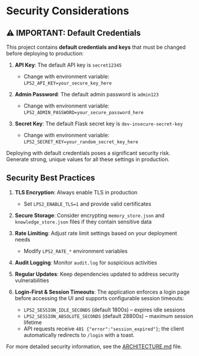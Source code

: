 # Security Considerations

## ⚠️ IMPORTANT: Default Credentials

This project contains **default credentials and keys** that must be changed before deploying to production:

1. **API Key**: The default API key is `secret12345`
   - Change with environment variable: `LPS2_API_KEY=your_secure_key_here`

2. **Admin Password**: The default admin password is `admin123`
   - Change with environment variable: `LPS2_ADMIN_PASSWORD=your_secure_password_here`

3. **Secret Key**: The default Flask secret key is `dev-insecure-secret-key`
   - Change with environment variable: `LPS2_SECRET_KEY=your_random_secret_key_here`

Deploying with default credentials poses a significant security risk. Generate strong, unique values for all these settings in production.

## Security Best Practices

1. **TLS Encryption**: Always enable TLS in production
   - Set `LPS2_ENABLE_TLS=1` and provide valid certificates

2. **Secure Storage**: Consider encrypting `memory_store.json` and `knowledge_store.json` files if they contain sensitive data

3. **Rate Limiting**: Adjust rate limit settings based on your deployment needs
   - Modify `LPS2_RATE_*` environment variables

4. **Audit Logging**: Monitor `audit.log` for suspicious activities

5. **Regular Updates**: Keep dependencies updated to address security vulnerabilities

6. **Login-First & Session Timeouts**: The application enforces a login page before accessing the UI and supports configurable session timeouts:
   - `LPS2_SESSION_IDLE_SECONDS` (default 1800s) – expires idle sessions
   - `LPS2_SESSION_ABSOLUTE_SECONDS` (default 28800s) – maximum session lifetime
   - API requests receive `401 {"error":"session_expired"}`; the client automatically redirects to `/login` with a toast.

For more detailed security information, see the [ARCHITECTURE.md](ARCHITECTURE.md) file.